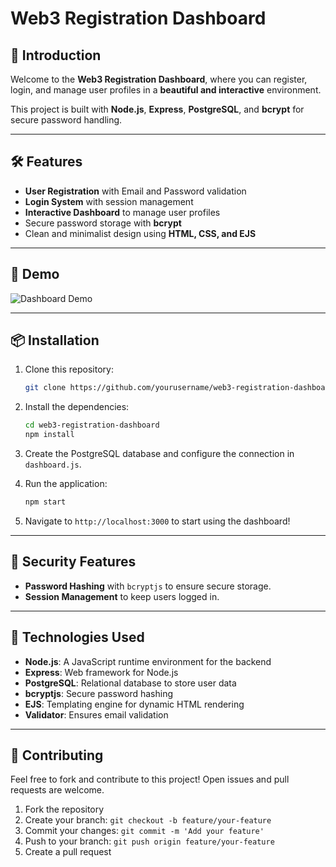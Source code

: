 # Web3 Registration Dashboard 

## 🚀 Introduction
Welcome to the **Web3 Registration Dashboard**, where you can register, login, and manage user profiles in a **beautiful and interactive** environment.

This project is built with **Node.js**, **Express**, **PostgreSQL**, and **bcrypt** for secure password handling.

---

## 🛠️ Features

- **User Registration** with Email and Password validation
- **Login System** with session management
- **Interactive Dashboard** to manage user profiles
- Secure password storage with **bcrypt**
- Clean and minimalist design using **HTML, CSS, and EJS**

---

## 🎨 Demo

![Dashboard Demo](https://media.giphy.com/media/3o6gE5rjjA4cQ5f4Og/giphy.gif)

---

## 📦 Installation

1. Clone this repository:
    ```bash
    git clone https://github.com/yourusername/web3-registration-dashboard.git
    ```

2. Install the dependencies:
    ```bash
    cd web3-registration-dashboard
    npm install
    ```

3. Create the PostgreSQL database and configure the connection in `dashboard.js`.

4. Run the application:
    ```bash
    npm start
    ```

5. Navigate to `http://localhost:3000` to start using the dashboard!

---

## 🔐 Security Features

- **Password Hashing** with `bcryptjs` to ensure secure storage.
- **Session Management** to keep users logged in.

---

## 🖤 Technologies Used

- **Node.js**: A JavaScript runtime environment for the backend
- **Express**: Web framework for Node.js
- **PostgreSQL**: Relational database to store user data
- **bcryptjs**: Secure password hashing
- **EJS**: Templating engine for dynamic HTML rendering
- **Validator**: Ensures email validation

---

## 🌟 Contributing

Feel free to fork and contribute to this project! Open issues and pull requests are welcome.

1. Fork the repository
2. Create your branch: `git checkout -b feature/your-feature`
3. Commit your changes: `git commit -m 'Add your feature'`
4. Push to your branch: `git push origin feature/your-feature`
5. Create a pull request
